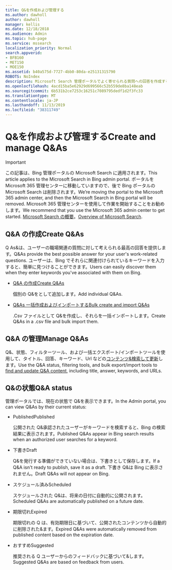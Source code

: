 ```yaml
---
title: Q&を作成および管理する
ms.author: dawholl
author: dawholl
manager: kellis
ms.date: 12/18/2018
ms.audience: Admin
ms.topic: hub-page
ms.service: mssearch
localization_priority: Normal
search.appverid:
- BFB160
- MET150
- MOE150
ms.assetid: b40a575d-7727-4bb0-80da-e25131315790
ROBOTS: NoIndex
description: Microsoft Search 管理ポータルでよく寄せられる質問への回答を作成するすべての方法の概要
ms.openlocfilehash: 4acd15ba5e62929d699566c52b559de8ba148eab
ms.sourcegitcommit: 6b531b2ce7253c16251c7089795dedf1d2f3fc33
ms.translationtype: MT
ms.contentlocale: ja-JP
ms.lasthandoff: 11/13/2019
ms.locfileid: "38311749"
---
```

# <a name="create-and-manage-qas"></a><span data-ttu-id="f7ce0-103">Q&を作成および管理する</span><span class="sxs-lookup"><span data-stu-id="f7ce0-103">Create and manage Q&As</span></span>

> [!IMPORTANT]
> <span data-ttu-id="f7ce0-104">この記事は、Bing 管理ポータルの Microsoft Search に適用されます。</span><span class="sxs-lookup"><span data-stu-id="f7ce0-104">This article applies to the Microsoft Search in Bing admin portal.</span></span> <span data-ttu-id="f7ce0-105">ポータルを Microsoft 365 管理センターに移動していますので、後で Bing ポータルの Microsoft Search は削除されます。</span><span class="sxs-lookup"><span data-stu-id="f7ce0-105">We’re moving the portal to the Microsoft 365 admin center, and then the Microsoft Search in Bing portal will be removed.</span></span> <span data-ttu-id="f7ce0-106">Microsoft 365 管理センターを使用して作業を開始することをお勧めします。</span><span class="sxs-lookup"><span data-stu-id="f7ce0-106">We recommend that you use the Microsoft 365 admin center to get started.</span></span> <span data-ttu-id="f7ce0-107">[Microsoft Search の概要](overview-microsoft-search.md)。</span><span class="sxs-lookup"><span data-stu-id="f7ce0-107">[Overview of Microsoft Search](overview-microsoft-search.md).</span></span>
    
## <a name="create-qas"></a><span data-ttu-id="f7ce0-108">Q&A の作成</span><span class="sxs-lookup"><span data-stu-id="f7ce0-108">Create Q&As</span></span>

<span data-ttu-id="f7ce0-109">Q As&は、ユーザーの職場関連の質問に対して考えられる最高の回答を提供します。</span><span class="sxs-lookup"><span data-stu-id="f7ce0-109">Q&As provide the best possible answer for your user's work-related questions.</span></span> <span data-ttu-id="f7ce0-110">ユーザーは、Bing でそれらに関連付けられているキーワードを入力すると、簡単に見つけることができます。</span><span class="sxs-lookup"><span data-stu-id="f7ce0-110">Users can easily discover them when they enter keywords you've associated with them on Bing.</span></span>
  
- [<span data-ttu-id="f7ce0-111">Q&A の作成</span><span class="sxs-lookup"><span data-stu-id="f7ce0-111">Create Q&As</span></span>](create-qas.md)
    
    <span data-ttu-id="f7ce0-112">個別の Q&をとして追加します。</span><span class="sxs-lookup"><span data-stu-id="f7ce0-112">Add individual Q&As.</span></span>
    
- [<span data-ttu-id="f7ce0-113">Q&As 一括作成およびインポートする</span><span class="sxs-lookup"><span data-stu-id="f7ce0-113">Bulk create and import Q&As</span></span>](bulk-create-qas.md)
    
    <span data-ttu-id="f7ce0-114">.Csv ファイルとして Q&を作成し、それらを一括インポートします。</span><span class="sxs-lookup"><span data-stu-id="f7ce0-114">Create Q&As in a .csv file and bulk import them.</span></span>
    
## <a name="manage-qas"></a><span data-ttu-id="f7ce0-115">Q&A の管理</span><span class="sxs-lookup"><span data-stu-id="f7ce0-115">Manage Q&As</span></span>

<span data-ttu-id="f7ce0-116">Q&、状態、フィルターツール、および一括エクスポート/インポートツールを使用して、タイトル、回答、キーワード、Url などの[コンテンツ&検索して更新](manage-qas.md)します。</span><span class="sxs-lookup"><span data-stu-id="f7ce0-116">Use the Q&A status, filtering tools, and bulk export/import tools to [find and update Q&A content](manage-qas.md), including title, answer, keywords, and URLs.</span></span>
  
## <a name="qa-status"></a><span data-ttu-id="f7ce0-117">Q&の状態</span><span class="sxs-lookup"><span data-stu-id="f7ce0-117">Q&A status</span></span>

<span data-ttu-id="f7ce0-118">管理ポータルでは、現在の状態で Q&を表示できます。</span><span class="sxs-lookup"><span data-stu-id="f7ce0-118">In the Admin portal, you can view Q&As by their current status:</span></span>
  
- <span data-ttu-id="f7ce0-119">Published</span><span class="sxs-lookup"><span data-stu-id="f7ce0-119">Published</span></span>
    
    <span data-ttu-id="f7ce0-120">公開された Q&承認されたユーザーがキーワードを検索すると、Bing の検索結果に表示されます。</span><span class="sxs-lookup"><span data-stu-id="f7ce0-120">Published Q&As appear in Bing search results when an authorized user searches for a keyword.</span></span>
    
- <span data-ttu-id="f7ce0-121">下書き</span><span class="sxs-lookup"><span data-stu-id="f7ce0-121">Draft</span></span>
    
    <span data-ttu-id="f7ce0-122">Q&を発行する準備ができていない場合は、下書きとして保存します。</span><span class="sxs-lookup"><span data-stu-id="f7ce0-122">If a Q&A isn't ready to publish, save it as a draft.</span></span> <span data-ttu-id="f7ce0-123">下書き Q&は Bing に表示されません。</span><span class="sxs-lookup"><span data-stu-id="f7ce0-123">Draft Q&As will not appear on Bing.</span></span>
    
- <span data-ttu-id="f7ce0-124">スケジュール済み</span><span class="sxs-lookup"><span data-stu-id="f7ce0-124">Scheduled</span></span>
    
    <span data-ttu-id="f7ce0-125">スケジュールされた Q&は、将来の日付に自動的に公開されます。</span><span class="sxs-lookup"><span data-stu-id="f7ce0-125">Scheduled Q&As are automatically published on a future date.</span></span>
    
- <span data-ttu-id="f7ce0-126">期限切れ</span><span class="sxs-lookup"><span data-stu-id="f7ce0-126">Expired</span></span>
    
    <span data-ttu-id="f7ce0-127">期限切れの Q は、有効期限日に基づいて、公開されたコンテンツから自動的に削除された&ます。</span><span class="sxs-lookup"><span data-stu-id="f7ce0-127">Expired Q&As were automatically removed from published content based on the expiration date.</span></span>
    
- <span data-ttu-id="f7ce0-128">おすすめ</span><span class="sxs-lookup"><span data-stu-id="f7ce0-128">Suggested</span></span>
    
    <span data-ttu-id="f7ce0-129">推奨される Q ユーザーからのフィードバックに基づいて&します。</span><span class="sxs-lookup"><span data-stu-id="f7ce0-129">Suggested Q&As are based on feedback from users.</span></span>

  

